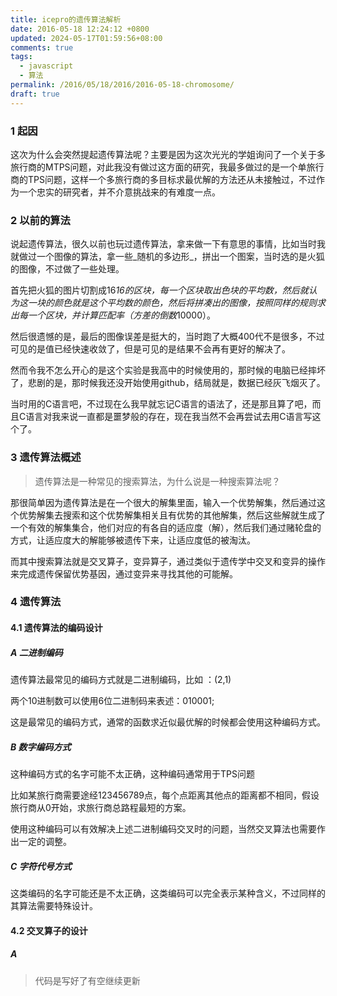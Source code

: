 ```yaml
---
title: icepro的遗传算法解析
date: 2016-05-18 12:24:12 +0800
updated: 2024-05-17T01:59:56+08:00
comments: true
tags:
  - javascript
  - 算法
permalink: /2016/05/18/2016/2016-05-18-chromosome/
draft: true
---
```



### 1 起因

这次为什么会突然提起遗传算法呢？主要是因为这次光光的学姐询问了一个关于多旅行商的MTPS问题，对此我没有做过这方面的研究，我最多做过的是一个单旅行商的TPS问题，这样一个多旅行商的多目标求最优解的方法还从未接触过，不过作为一个忠实的研究者，并不介意挑战来的有难度一点。

<!-- more -->

### 2 以前的算法

说起遗传算法，很久以前也玩过遗传算法，拿来做一下有意思的事情，比如当时我就做过一个图像的算法，拿一些_随机的多边形_，拼出一个图案，当时选的是火狐的图像，不过做了一些处理。

首先把火狐的图片切割成16*16的区块，每一个区块取出色块的平均数，然后就认为这一块的颜色就是这个平均数的颜色，然后将拼凑出的图像，按照同样的规则求出每一个区块，并计算匹配率（方差的倒数*10000）。

然后很遗憾的是，最后的图像误差是挺大的，当时跑了大概400代不是很多，不过可见的是值已经快速收敛了，但是可见的是结果不会再有更好的解决了。

然而令我不怎么开心的是这个实验是我高中的时候使用的，那时候的电脑已经摔坏了，悲剧的是，那时候我还没开始使用github，结局就是，数据已经灰飞烟灭了。

当时用的C语言吧，不过现在么我早就忘记C语言的语法了，还是那且算了吧，而且C语言对我来说一直都是噩梦般的存在，现在我当然不会再尝试去用C语言写这个了。

### 3 遗传算法概述

> 遗传算法是一种常见的搜索算法，为什么说是一种搜索算法呢？

那很简单因为遗传算法是在一个很大的解集里面，输入一个优势解集，然后通过这个优势解集去搜索和这个优势解集相关且有优势的其他解集，然后这些解就生成了一个有效的解集集合，他们对应的有各自的适应度（解），然后我们通过赌轮盘的方式，让适应度大的解能够被遗传下来，让适应度低的被淘汰。

而其中搜索算法就是交叉算子，变异算子，通过类似于遗传学中交叉和变异的操作来完成遗传保留优势基因，通过变异来寻找其他的可能解。

### 4 遗传算法

#### 4.1 遗传算法的编码设计

##### A 二进制编码

遗传算法最常见的编码方式就是二进制编码，比如 ：(2,1)

两个10进制数可以使用6位二进制码来表述：010001;

这是最常见的编码方式，通常的函数求近似最优解的时候都会使用这种编码方式。

##### B 数字编码方式

这种编码方式的名字可能不太正确，这种编码通常用于TPS问题

比如某旅行商需要途经123456789点，每个点距离其他点的距离都不相同，假设旅行商从0开始，求旅行商总路程最短的方案。

使用这种编码可以有效解决上述二进制编码交叉时的问题，当然交叉算法也需要作出一定的调整。

##### C 字符代号方式

这类编码的名字可能还是不太正确，这类编码可以完全表示某种含义，不过同样的其算法需要特殊设计。

#### 4.2 交叉算子的设计

##### A


> 代码是写好了有空继续更新






